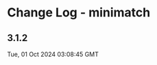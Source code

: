 # Change Log - minimatch

<!-- This log was last generated on Tue, 01 Oct 2024 03:08:45 GMT and should not be manually modified. -->

<!-- Start content -->

## 3.1.2

Tue, 01 Oct 2024 03:08:45 GMT
